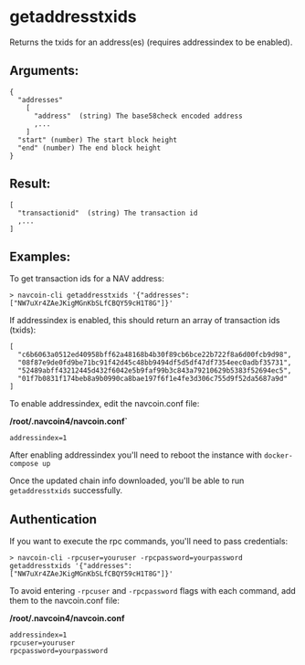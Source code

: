# getaddresstxids

Returns the txids for an address(es) (requires addressindex to be enabled).

## Arguments:
```
{
  "addresses"
    [
      "address"  (string) The base58check encoded address
      ,...
    ]
  "start" (number) The start block height
  "end" (number) The end block height
}
```

## Result:
```
[
  "transactionid"  (string) The transaction id
  ,...
]
```

## Examples:

To get transaction ids for a NAV address:

    > navcoin-cli getaddresstxids '{"addresses": ["NW7uXr4ZAeJKigMGnKbSLfCBQY59cH1T8G"]}'

If addressindex is enabled, this should return an array of transaction ids (txids):

    [
      "c6b6063a0512ed40958bff62a48168b4b30f89cb6bce22b722f8a6d00fcb9d98",
      "08f87e9de0fd9be71bc91f42d45c48bb9494df5d5df47df7354eec0adbf35731",
      "52489abff43212445d432f6042e5b9faf99b3c843a79210629b5383f52694ec5",
      "01f7b0831f174beb8a9b0990ca8bae197f6f1e4fe3d306c755d9f52da5687a9d"
    ]

To enable addressindex, edit the navcoin.conf file:

**/root/.navcoin4/navcoin.conf`**

`addressindex=1`

After enabling addressindex you'll need to reboot the instance with `docker-compose up`

Once the updated chain info downloaded, you'll be able to run `getaddresstxids` successfully.

## Authentication

If you want to execute the rpc commands, you'll need to pass credentials:

    > navcoin-cli -rpcuser=youruser -rpcpassword=yourpassword getaddresstxids '{"addresses":
    ["NW7uXr4ZAeJKigMGnKbSLfCBQY59cH1T8G"]}'

To avoid entering `-rpcuser` and `-rpcpassword` flags with each command, add them to the navcoin.conf file:

**/root/.navcoin4/navcoin.conf**

    addressindex=1
    rpcuser=youruser
    rpcpassword=yourpassword

